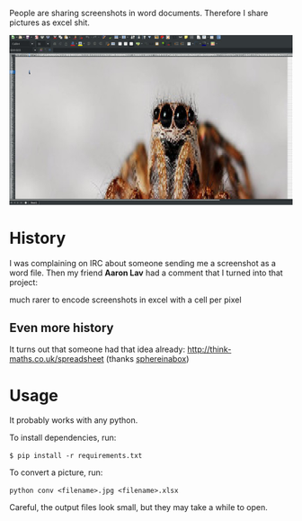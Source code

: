 People are sharing screenshots in word documents.
Therefore I share pictures as excel shit.

![demo](./demo.jpg)

# History

I was complaining on IRC about someone sending me a screenshot as a word file.
Then my friend **Aaron Lav** had a comment that I turned into that project:

<asl2> much rarer to encode screenshots in excel with a cell per pixel

## Even more history

It turns out that someone had that idea already: http://think-maths.co.uk/spreadsheet   (thanks [sphereinabox](http://sphereinabox.wordpress.com/))

# Usage

It probably works with any python.

To install dependencies, run:

```$ pip install -r requirements.txt```

To convert a picture, run:

```python conv <filename>.jpg <filename>.xlsx```

Careful, the output files look small, but they may take a while to open.
